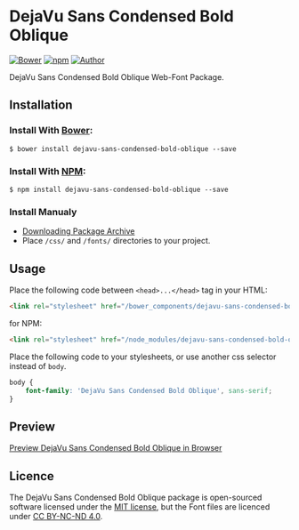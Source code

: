 # DejaVu Sans Condensed Bold Oblique

[![Bower](https://img.shields.io/bower/v/dejavu-sans-condensed-bold-oblique.svg)](http://bower.io/search/?q=dejavu-sans-condensed-bold-oblique)
[![npm](https://img.shields.io/npm/v/dejavu-sans-condensed-bold-oblique.svg)](https://www.npmjs.com/package/dejavu-sans-condensed-bold-oblique)
[![Author](https://img.shields.io/badge/Font_Author-Besarion_Gugushvili-blue.svg)](https://github.com/web-fonts/dejavu-sans-condensed-bold-oblique)

DejaVu Sans Condensed Bold Oblique Web-Font Package.

## Installation

### Install With [Bower](http://bower.io):

```
$ bower install dejavu-sans-condensed-bold-oblique --save
```

### Install With [NPM](https://www.npmjs.com):

```
$ npm install dejavu-sans-condensed-bold-oblique --save
```

### Install Manualy

* [Downloading Package Archive](https://github.com/web-fonts/dejavu-sans-condensed-bold-oblique/archive/master.zip)
* Place `/css/` and `/fonts/` directories to your project.

## Usage

Place the following code between `<head>...</head>` tag in your HTML:

```html
<link rel="stylesheet" href="/bower_components/dejavu-sans-condensed-bold-oblique/css/dejavu-sans-condensed-bold-oblique.css">
```

for NPM:

```html
<link rel="stylesheet" href="/node_modules/dejavu-sans-condensed-bold-oblique/css/dejavu-sans-condensed-bold-oblique.css">
```

Place the following code to your stylesheets, or use another css selector instead of `body`.

```css
body {
    font-family: 'DejaVu Sans Condensed Bold Oblique', sans-serif;
}
```

## Preview

[Preview DejaVu Sans Condensed Bold Oblique in Browser](http://web-fonts.ge/dejavu-sans-condensed-bold-oblique)

## Licence

The DejaVu Sans Condensed Bold Oblique package is open-sourced software licensed under the [MIT license](http://opensource.org/licenses/MIT), but the Font files are licenced under [CC BY-NC-ND 4.0](http://creativecommons.org/licenses/by-nc-nd/4.0/).